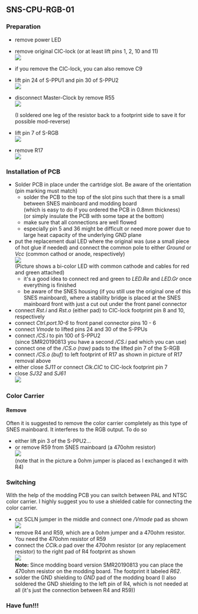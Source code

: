 ## SNS-CPU-RGB-01

### Preparation

- remove power LED
- remove original CIC-lock (or at least lift pins 1, 2, 10 and 11)  
  ![](./CIC-lock.jpg)
  
- if you remove the CIC-lock, you can also remove C9
  
- lift pin 24 of S-PPU1 and pin 30 of S-PPU2  
  ![](./S-PPUs.jpg)

- disconnect Master-Clock by remove R55  
  ![](./MCLK_disconnected.jpg)

  (I soldered one leg of the resistor back to a footprint side to save it for possible mod-reverse)

- lift pin 7 of S-RGB  
  ![](./S-RGB.jpg)

- remove R17  
  ![](./csync_buf.jpg)

### Installation of PCB

- Solder PCB in place under the cartridge slot. Be aware of the orientation (pin marking must match)
  - solder the PCB to the top of the slot pins such that there is a small between SNES mainboard and modding board  
    (which is easy to do if you ordered the PCB in 0.8mm thickness)  
    (or simply insulate the PCB with some tape at the bottom)
  - make sure that all connections are well flowed
  - especially pin 5 and 36 might be difficult or need more power due to large heat capacity of the underlying GND plane
- put the replacement dual LED where the original was (use a small piece of hot glue if needed) and connect the common pole to either _Ground_ or _Vcc_ (common cathod or anode, respectively)  
  ![](../common_pics/LED_CC.jpg)  
  (Picture shows a bi-color LED with common cathode and cables for red and green attached)
  - it's a good idea to connect red and green to _LED.Re_ and _LED.Gr_ once everything is finished
  - be aware of the SNES housing (if you still use the original one of this SNES mainboard), where a stability bridge is placed at the SNES mainboard front with just a cut out under the front panel connector
- connect _Rst.i_ and _Rst.o_ (either pad) to CIC-lock footprint pin 8 and 10, respectively
- connect _Ctrl.port.10-6_ to front panel connector pins 10 - 6
- connect _Vmode_ to lifted pins 24 and 30 of the S-PPUs
- connect _/CS.i_ to pin 100 of S-PPU2  
  (since SMR20190813 you have a second _/CS.i_ pad which you can use)
- connect one of the _/CS.o (raw)_ pads to the lifted pin 7 of the S-RGB
- connect _/CS.o (buf)_ to left footprint of R17 as shown in picture of R17 removal above
- either close _SJ11_ or connect _Clk.CIC_ to CIC-lock footprint pin 7
- close _SJ32_ and _SJ61_  
  ![](./jumper.jpg)



### Color Carrier

#### Remove 

Often it is suggested to remove the color carrier completely as this type of SNES mainboard. It interferes to the RGB output. To do so

- either lift pin 3 of the S-PPU2...
- or remove R59 from SNES mainboard (a 470ohm resistor)  
  ![](./CClk_disconnected.jpg)  
  (note that in the picture a 0ohm jumper is placed as I exchanged it with R4)

### Switching

With the help of the modding PCB you can switch between PAL and NTSC color carrier. I highly suggest you to use a shielded cable for connecting the color carrier.

- cut SCLN jumper in the middle and connect one _/Vmode_ pad as shown  
  ![](./nvmode.jpg)
- remove R4 and R59, which are a 0ohm jumper and a 470ohm resistor. You need the 470ohm resistor of R59
- connect the _CClk.o_ pad over the 470ohm resistor (or any replacement resistor) to the right pad of R4 footprint as shown  
  ![](CCLK_connection.jpg)  
  **Note:** Since modding board version SMR20190813 you can place the 470ohm resistor on the modding board. The footprint it labeled _R62_.
- solder the GND shielding to _GND_ pad of the modding board
  (I also soldered the GND shielding to the left pin of R4, which is not needed at all (it's just the connection between R4 and R59))

### Have fun!!!